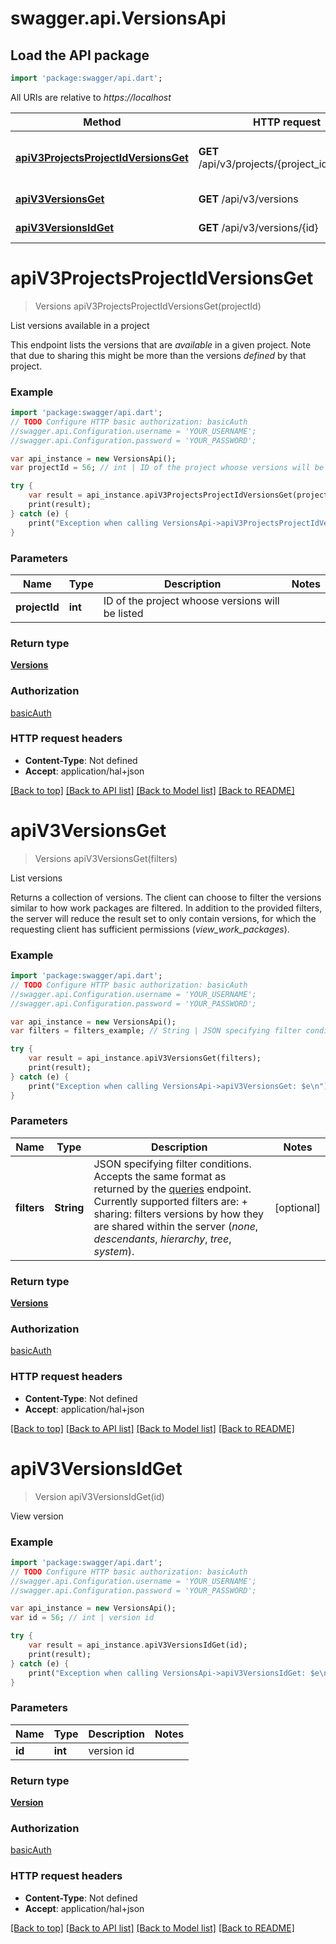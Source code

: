 # swagger.api.VersionsApi

## Load the API package
```dart
import 'package:swagger/api.dart';
```

All URIs are relative to *https://localhost*

Method | HTTP request | Description
------------- | ------------- | -------------
[**apiV3ProjectsProjectIdVersionsGet**](VersionsApi.md#apiV3ProjectsProjectIdVersionsGet) | **GET** /api/v3/projects/{project_id}/versions | List versions available in a project
[**apiV3VersionsGet**](VersionsApi.md#apiV3VersionsGet) | **GET** /api/v3/versions | List versions
[**apiV3VersionsIdGet**](VersionsApi.md#apiV3VersionsIdGet) | **GET** /api/v3/versions/{id} | View version


# **apiV3ProjectsProjectIdVersionsGet**
> Versions apiV3ProjectsProjectIdVersionsGet(projectId)

List versions available in a project

This endpoint lists the versions that are *available* in a given project. Note that due to sharing this might be more than the versions *defined* by that project.

### Example 
```dart
import 'package:swagger/api.dart';
// TODO Configure HTTP basic authorization: basicAuth
//swagger.api.Configuration.username = 'YOUR_USERNAME';
//swagger.api.Configuration.password = 'YOUR_PASSWORD';

var api_instance = new VersionsApi();
var projectId = 56; // int | ID of the project whoose versions will be listed

try { 
    var result = api_instance.apiV3ProjectsProjectIdVersionsGet(projectId);
    print(result);
} catch (e) {
    print("Exception when calling VersionsApi->apiV3ProjectsProjectIdVersionsGet: $e\n");
}
```

### Parameters

Name | Type | Description  | Notes
------------- | ------------- | ------------- | -------------
 **projectId** | **int**| ID of the project whoose versions will be listed | 

### Return type

[**Versions**](Versions.md)

### Authorization

[basicAuth](../README.md#basicAuth)

### HTTP request headers

 - **Content-Type**: Not defined
 - **Accept**: application/hal+json

[[Back to top]](#) [[Back to API list]](../README.md#documentation-for-api-endpoints) [[Back to Model list]](../README.md#documentation-for-models) [[Back to README]](../README.md)

# **apiV3VersionsGet**
> Versions apiV3VersionsGet(filters)

List versions

Returns a collection of versions. The client can choose to filter the versions similar to how work packages are filtered. In addition to the provided filters, the server will reduce the result set to only contain versions, for which the requesting client has sufficient permissions (*view_work_packages*).

### Example 
```dart
import 'package:swagger/api.dart';
// TODO Configure HTTP basic authorization: basicAuth
//swagger.api.Configuration.username = 'YOUR_USERNAME';
//swagger.api.Configuration.password = 'YOUR_PASSWORD';

var api_instance = new VersionsApi();
var filters = filters_example; // String | JSON specifying filter conditions. Accepts the same format as returned by the [queries](#queries) endpoint. Currently supported filters are:  + sharing: filters versions by how they are shared within the server (*none*, *descendants*, *hierarchy*, *tree*, *system*).

try { 
    var result = api_instance.apiV3VersionsGet(filters);
    print(result);
} catch (e) {
    print("Exception when calling VersionsApi->apiV3VersionsGet: $e\n");
}
```

### Parameters

Name | Type | Description  | Notes
------------- | ------------- | ------------- | -------------
 **filters** | **String**| JSON specifying filter conditions. Accepts the same format as returned by the [queries](#queries) endpoint. Currently supported filters are:  + sharing: filters versions by how they are shared within the server (*none*, *descendants*, *hierarchy*, *tree*, *system*). | [optional] 

### Return type

[**Versions**](Versions.md)

### Authorization

[basicAuth](../README.md#basicAuth)

### HTTP request headers

 - **Content-Type**: Not defined
 - **Accept**: application/hal+json

[[Back to top]](#) [[Back to API list]](../README.md#documentation-for-api-endpoints) [[Back to Model list]](../README.md#documentation-for-models) [[Back to README]](../README.md)

# **apiV3VersionsIdGet**
> Version apiV3VersionsIdGet(id)

View version



### Example 
```dart
import 'package:swagger/api.dart';
// TODO Configure HTTP basic authorization: basicAuth
//swagger.api.Configuration.username = 'YOUR_USERNAME';
//swagger.api.Configuration.password = 'YOUR_PASSWORD';

var api_instance = new VersionsApi();
var id = 56; // int | version id

try { 
    var result = api_instance.apiV3VersionsIdGet(id);
    print(result);
} catch (e) {
    print("Exception when calling VersionsApi->apiV3VersionsIdGet: $e\n");
}
```

### Parameters

Name | Type | Description  | Notes
------------- | ------------- | ------------- | -------------
 **id** | **int**| version id | 

### Return type

[**Version**](Version.md)

### Authorization

[basicAuth](../README.md#basicAuth)

### HTTP request headers

 - **Content-Type**: Not defined
 - **Accept**: application/hal+json

[[Back to top]](#) [[Back to API list]](../README.md#documentation-for-api-endpoints) [[Back to Model list]](../README.md#documentation-for-models) [[Back to README]](../README.md)

